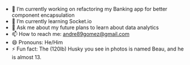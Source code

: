 - 🔭 I’m currently working on refactoring my Banking app for better component encapsulation
- 🌱 I’m currently learning Socket.io
- 💬 Ask me about my future plans to learn about data analytics
- 📫 How to reach me: andre89gomez@gmail.com
- 😄 Pronouns: He/Him
- ⚡ Fun fact: The (120lb) Husky you see in photos is named Beau, and he is almost 13.
